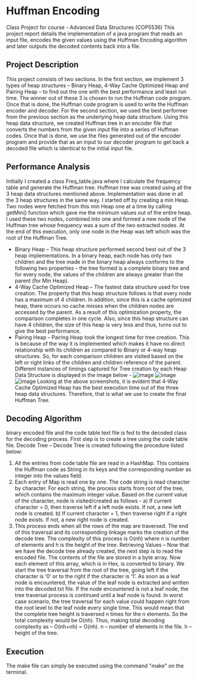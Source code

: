 # Huffman Encoding
Class Project for course - Advanced Data Structures (COP5536)
This project report details the implementation of a java program that reads an input file, encodes the given values using the Huffman Encoding algorithm and later outputs the decoded contents back into a file.

## Project Description
This project consists of two sections. In the first section, we implement 3 types of heap structures – Binary Heap, 4-Way Cache Optimized Heap and Pairing Heap – to find out the one with the best performance and least run time. The winner out of these 3 is chosen to run the Huffman code program. Once that is done, the Huffman code program is used to write the Huffman encoder and decoder.
For the second section, we used the best performer from the previous section as the underlying heap data structure. Using this heap data structure, we created Huffman tree in an encoder file that converts the numbers from the given input file into a series of Huffman codes. Once that is done, we use the files generated out of the encoder program and provide that as an input to our decoder program to get back a decoded file which is identical to the initial input file.

## Performance Analysis
Initially I created a class Freq_table.java where I calculate the frequency table and generate the Huffman tree. Huffman tree was created using all the 3 heap data structures mentioned above. Implementation was done in all the 3 heap structures in the same way. I started off by creating a min Heap. Two nodes were fetched from this min Heap one at a time by calling getMin() function which gave me the minimum values out of the entire heap. I used these two nodes, combined into one and formed a new node of the Huffman tree whose frequency was a sum of the two extracted nodes. At the end of this execution, only one node in the Heap was left which was the root of the Huffman Tree.
* Binary Heap – This heap structure performed second best out of the 3 heap implementations. In a binary heap, each node has only two children and the tree made in the binary heap always conforms to the following two properties – the tree formed is a complete binary tree and for every node, the values of the children are always greater than the parent (for Min Heap).
* 4-Way Cache Optimized Heap – The fastest data structure used for tree creation. The property that this heap structure follows is that every node has a maximum of 4 children. In addition, since this is a cache optimized heap, there occurs no cache misses when the children nodes are accessed by the parent. As a result of this optimization property, the comparison completes in one cycle. Also, since this heap structure can have 4 children, the size of this heap is very less and thus, turns out to give the best performance.
* Pairing Heap – Pairing Heap took the longest time for tree creation. This is because of the way it is implemented which makes it have no direct relationship with its children as compared to Binary or 4-way heap structures. So, for each comparison children are visited based on the left or right links of the children and children reference of the parent.
Different instances of timings captured for Tree creation by each Heap Data Structure is displayed in the image below -
![image](https://user-images.githubusercontent.com/28585848/34919364-a23687ca-f988-11e7-8e38-424fda9e9e71.png)
![image](https://user-images.githubusercontent.com/28585848/34919365-a875a92c-f988-11e7-9d17-b25fb2b02265.png)
![image](https://user-images.githubusercontent.com/28585848/34919370-af4b4d7e-f988-11e7-979d-a10a18fa7b1c.png)
Looking at the above screenshots, it is evident that 4-Way Cache Optimized Heap has the best execution time out of the three heap data structures.
Therefore, that is what we use to create the final Huffman Tree.

## Decoding Algorithm
binary encoded file and the code table text file is fed to the decoded class for the decoding process.
First step is to create a tree using the code table file.
Decode Tree – Decode Tree is created following the procedure listed below:
1. All the entries from code table file are read in a HashMap. This contains the Huffman code as String in its keys and the corresponding number as integer into the values field.
2. Each entry of Map is read one by one. The code string is read character by character. For each string, the process starts from root of the tree, which contains the maximum integer value. Based on the current value of the character, node is visited/created as follows -
a) If current character = 0, then traverse left if a left node exists. If not, a new left node is created.
b) If current character = 1, then traverse right if a right node exists. If not, a new right node is created.
3. This process ends when all the rows of the map are traversed. The end of this traversal and its corresponding linkage marks the creation of the decode tree.
The complexity of this process is O(nh) where n is number of elements and h is the height of the tree.
Retrieving Values – Now that we have the decode tree already created, the next step is to read the encoded file. The contents of the file are stored in a byte array. Now each element of this array, which is in Hex, is converted to binary. We start the tree traversal from the root of the tree, going left if the character is ‘0’ or to the right if the character is ‘1’. As soon as a leaf node is encountered, the value of the leaf node is extracted and written into the decoded.txt file. If the node encountered is not a leaf node, the tree traversal process is continued until a leaf node is found.
In worst case scenario, the tree traversal for each value could happen right from the root level to the leaf node every single time. This would mean that the complete tree height is traversed n times for the n elements. So the total complexity would be O(nh).
Thus, making total decoding complexity as – O(nh+nh) = O(nh).
n – number of elements in the file.
h – height of the tree.

## Execution
The make file can simply be executed using the command "make" on the terminal.

